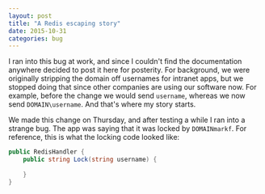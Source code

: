 ```yaml
---
layout: post
title: "A Redis escaping story"
date: 2015-10-31
categories: bug
---
```


I ran into this bug at work, and since I couldn't find the documentation anywhere decided to post it here for posterity. For background, we were originally stripping the domain off usernames for intranet apps, but we stopped doing that since other companies are using our software now. For example, before the change we would send `username`, whereas we now send `DOMAIN\username`. And that's where my story starts.

We made this change on Thursday, and after testing a while I ran into a strange bug. The app was saying that it was locked by `DOMAINmarkf`. For reference, this is what the locking code looked like:

~~~c#
public RedisHandler {
    public string Lock(string username) {
        
    }
}
~~~

